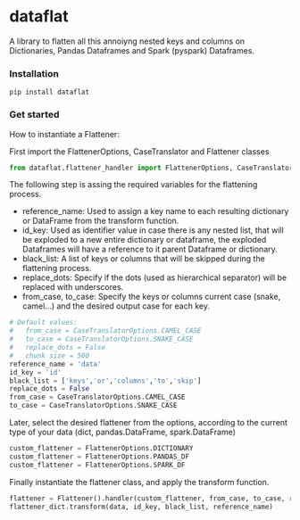 # dataflat
A library to flatten all this annoiyng nested keys and columns on Dictionaries, Pandas Dataframes
and Spark (pyspark) Dataframes.

### Installation
```
pip install dataflat
```

### Get started
How to instantiate a Flattener:

First import the FlattenerOptions, CaseTranslator and Flattener classes
```Python
from dataflat.flattener_handler import FlattenerOptions, CaseTranslatorOptions, Flattener
```

The following step is assing the required variables for the flattening process.
* reference_name: Used to assign a key name to each resulting dictionary or DataFrame from the transform function.
* id_key: Used as identifier value in case there is any nested list, that will be exploded to a new entire dictionary or dataframe, the exploded Dataframes will have a reference to it parent Dataframe or dictionary.
* black_list: A list of keys or columns that will be skipped during the flattening process.
* replace_dots: Specify if the dots (used as hierarchical separator) will be replaced with underscores.
* from_case, to_case: Specify the keys or columns current case (snake, camel...) and the desired output case for each key.

```Python
# Default values:
#   from_case = CaseTranslatorOptions.CAMEL_CASE
#   to_case = CaseTranslatorOptions.SNAKE_CASE
#   replace_dots = False
#   chunk size = 500
reference_name = 'data'
id_key = 'id'
black_list = ['keys','or','columns','to','skip']
replace_dots = False
from_case = CaseTranslatorOptions.CAMEL_CASE
to_case = CaseTranslatorOptions.SNAKE_CASE
```

Later, select the desired flattener from the options, according to the current type of your data (dict, pandas.DataFrame, spark.DataFrame)
```Python
custom_flattener = FlattenerOptions.DICTIONARY
custom_flattener = FlattenerOptions.PANDAS_DF
custom_flattener = FlattenerOptions.SPARK_DF
```

Finally instantiate the flattener class, and apply the transform function.
```Python
flattener = Flattener().handler(custom_flattener, from_case, to_case, replace_dots)
flattener_dict.transform(data, id_key, black_list, reference_name)
```